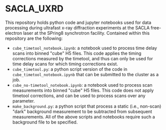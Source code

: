 # SACLA_UXRD

This repository holds python code and jupyter notebooks used for data processing during ultrafast x-ray diffraction experiments at the SACLA free-electron laser at the SPring8 synchrotron facility. Contained within this repository are the following:

- `cube_timetool_notebook.ipynb`: a notebook used to process time delay scans into binned "cube" H5 files. This code applies the timing corrections measured by the timetool, and thus can only be used for time delay scans for which timing corrections exist.
- `cube_timetool.py`: a python script version of the code in `cube_timetool_notebook.ipynb` that can be submitted to the cluster as a job.
- `cube_no-timetool_notebook.ipynb`: a notebook used to process scan measurements into binned "cube" H5 files. This code does not apply timetool corrections, and can be used to process scans over any parameter.
- `make_background.py`: a python script that process a static (i.e., non-scan) "dark" background measurement to be subtracted from subsequent measurements. All of the above scripts and notebooks require such a background file to be specified.
